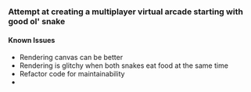 ### Attempt at creating a multiplayer virtual arcade starting with good ol' snake

#### Known Issues

- Rendering canvas can be better
- Rendering is glitchy when both snakes eat food at the same time
- Refactor code for maintainability
-
